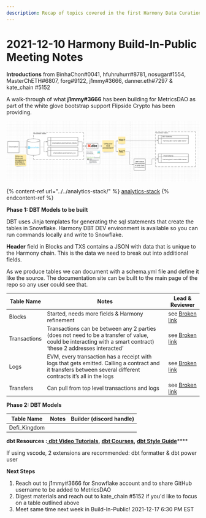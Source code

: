 ```yaml
---
description: Recap of topics covered in the first Harmony Data Curation contributors call
---
```


# 2021-12-10 Harmony Build-In-Public Meeting Notes



**Introductions** from BinhaChon#0041, hfuhruhurr#8781, nosugar#1554, MasterChETH#6807, forg#9122, j1mmy#3666, danner.eth#7297 & kate\_chain #5152 &#x20;

A walk-through of what **j1mmy#3666** has been building for MetricsDAO as part of the white glove bootstrap support Flipside Crypto has been providing.&#x20;

![MetricsDAO Stack: Bootstrap support provided by Flipside Crypto](../../../../.gitbook/assets/image.png)

{% content-ref url="../../analytics-stack/" %}
[analytics-stack](../../analytics-stack/)
{% endcontent-ref %}

**Phase 1: DBT Models to be built**&#x20;

DBT uses Jinja templates for generating the sql statements that create the tables in Snowflake. Harmony DBT DEV environment is available so you can run commands locally and write to Snowflake.

**Header** field in Blocks and TXS contains a JSON with data that is unique to the Harmony chain. This is the data we need to break out into additional fields.&#x20;

As we produce tables we can document with a schema.yml file and define it like the source. The documentation site can be built to the main page of the repo so any user could see that.

| Table Name   | Notes                                                                                                                                                          | Lead & Reviewer                               |
| ------------ | -------------------------------------------------------------------------------------------------------------------------------------------------------------- | --------------------------------------------- |
| Blocks       | Started, needs more fields & Harmony refinement                                                                                                                | see [Broken link](broken-reference "mention") |
| Transactions | Transactions can be between any 2 parties (does not need to be a transfer of value, could be interacting with a smart contract) ‘these 2 addresses interacted’ | see [Broken link](broken-reference "mention") |
| Logs         | EVM, every transaction has a receipt with logs that gets emitted. Calling a contract and it transfers between several different contracts it’s all in the logs | see [Broken link](broken-reference "mention") |
| Transfers    | Can pull from top level transactions and logs                                                                                                                  | see [Broken link](broken-reference "mention") |

**Phase 2: DBT Models**

| Table Name    | Notes | Builder (discord handle) |
| ------------- | ----- | ------------------------ |
| Defi\_Kingdom |       |                          |

**dbt Resources :**[ **dbt Video Tutorials**](https://www.youtube.com/playlist?list=PLy4OcwImJzBLJzLYxpxaPUmCWp8j1esvT)**,** [**dbt Courses**](https://courses.getdbt.com/collections)**,** [**dbt Style Guide**](https://github.com/dbt-labs/corp/blob/master/dbt\_style\_guide.md)****

If using vscode, 2 extensions are recommended: dbt formatter & dbt power user

**Next Steps**

1. Reach out to j1mmy#3666 for Snowflake account and to share GitHub username to be added to MetricsDAO&#x20;
2. Digest materials and reach out to kate\_chain #5152 if you'd like to focus on a table outlined above
3. Meet same time next week in Build-In-Public! 2021-12-17 6:30 PM EST&#x20;
